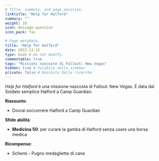 ```yaml
---
# Title, summary, and page position.
linktitle: "Help for Halford" 
summary: ""
weight: 10
icon: message-question
icon_pack: fas

# Page metadata.
title: "Help for Halford"
date: 2022-11-15
type: book # Do not modify.
commentable: true
tags: "Missioni nascoste di Fallout: New Vegas"
hidden: true # Visibile nella sidebar
private: false # Nascosto dalle ricerche
---
```


<div class="fnv">


*Help for Halford* è una missione nascosta di Fallout: New Vegas. È data dal Soldato semplice Halford a Camp Guardian.


**Riassunto**:
- Dovrai soccorrere Halford a Camp Guardian


**Sfide abilità**:
- **Medicina 50**: per curare la gamba di Halford senza usare una borsa medica


**Ricompense**:
- Schemi - Pugno medagliette di cane


</div>


